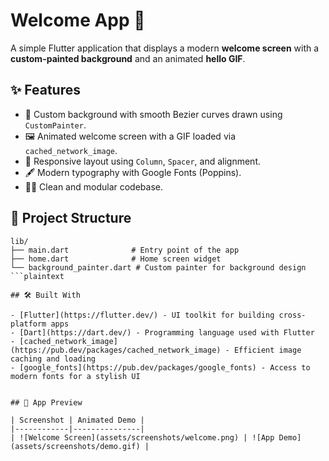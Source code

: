 # Welcome App 🎉

A simple Flutter application that displays a modern **welcome screen** with a **custom-painted background** and an animated **hello GIF**.  


## ✨ Features

- 🎨 Custom background with smooth Bezier curves drawn using `CustomPainter`.
- 🖼️ Animated welcome screen with a GIF loaded via `cached_network_image`.
- 📱 Responsive layout using `Column`, `Spacer`, and alignment.
- 🖋️ Modern typography with Google Fonts (Poppins).
- 🧑‍💻 Clean and modular codebase.


## 📂 Project Structure

```plaintext
lib/
├── main.dart              # Entry point of the app
├── home.dart              # Home screen widget
└── background_painter.dart # Custom painter for background design
```plaintext

## 🛠️ Built With

- [Flutter](https://flutter.dev/) - UI toolkit for building cross-platform apps  
- [Dart](https://dart.dev/) - Programming language used with Flutter  
- [cached_network_image](https://pub.dev/packages/cached_network_image) - Efficient image caching and loading  
- [google_fonts](https://pub.dev/packages/google_fonts) - Access to modern fonts for a stylish UI  


## 📸 App Preview

| Screenshot | Animated Demo |
|------------|---------------|
| ![Welcome Screen](assets/screenshots/welcome.png) | ![App Demo](assets/screenshots/demo.gif) |
